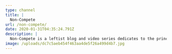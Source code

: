 ```yaml
---
type: channel
title: |
  Non-Compete
url: /non-compete/
date: 2020-01-31T04:35:24.791Z
description: |
  Non-Compete is a leftist blog and video series dedicates to the principles of intersectionalist liberation, anarchism, communism, and puppet shows.
image: /uploads/dc7c5aeb454f463aa4de5f26a499d4b7.jpg
---
```


